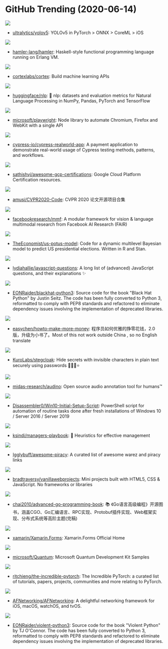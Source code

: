 # GitHub Trending (2020-06-14)

![](https://img.shields.io/badge/Jupyter%20Notebook-New%20757-green?style=flat-square&logo=appveyor)
- [ultralytics/yolov5](https://github.com/ultralytics/yolov5): YOLOv5 in PyTorch > ONNX > CoreML > iOS

![](https://img.shields.io/badge/Haskell-New%20249-green?style=flat-square&logo=appveyor)
- [hamler-lang/hamler](https://github.com/hamler-lang/hamler): Haskell-style functional programming language running on Erlang VM.

![](https://img.shields.io/badge/Go-New%2048-green?style=flat-square&logo=appveyor)
- [cortexlabs/cortex](https://github.com/cortexlabs/cortex): Build machine learning APIs

![](https://img.shields.io/badge/Python-New%2055-green?style=flat-square&logo=appveyor)
- [huggingface/nlp](https://github.com/huggingface/nlp): 🤗 nlp: datasets and evaluation metrics for Natural Language Processing in NumPy, Pandas, PyTorch and TensorFlow

![](https://img.shields.io/badge/JavaScript-New%20194-green?style=flat-square&logo=appveyor)
- [microsoft/playwright](https://github.com/microsoft/playwright): Node library to automate Chromium, Firefox and WebKit with a single API

![](https://img.shields.io/badge/TypeScript-New%20181-green?style=flat-square&logo=appveyor)
- [cypress-io/cypress-realworld-app](https://github.com/cypress-io/cypress-realworld-app): A payment application to demonstrate real-world usage of Cypress testing methods, patterns, and workflows.

![](https://img.shields.io/badge/none-New%2028-green?style=flat-square&logo=appveyor)
- [sathishvj/awesome-gcp-certifications](https://github.com/sathishvj/awesome-gcp-certifications): Google Cloud Platform Certification resources.

![](https://img.shields.io/badge/none-New%20259-green?style=flat-square&logo=appveyor)
- [amusi/CVPR2020-Code](https://github.com/amusi/CVPR2020-Code): CVPR 2020 论文开源项目合集

![](https://img.shields.io/badge/Python-New%2092-green?style=flat-square&logo=appveyor)
- [facebookresearch/mmf](https://github.com/facebookresearch/mmf): A modular framework for vision & language multimodal research from Facebook AI Research (FAIR)

![](https://img.shields.io/badge/HTML-New%20120-green?style=flat-square&logo=appveyor)
- [TheEconomist/us-potus-model](https://github.com/TheEconomist/us-potus-model): Code for a dynamic multilevel Bayesian model to predict US presidential elections. Written in R and Stan.

![](https://img.shields.io/badge/none-New%20456-green?style=flat-square&logo=appveyor)
- [lydiahallie/javascript-questions](https://github.com/lydiahallie/javascript-questions): A long list of (advanced) JavaScript questions, and their explanations ✨

![](https://img.shields.io/badge/Python-New%20105-green?style=flat-square&logo=appveyor)
- [EONRaider/blackhat-python3](https://github.com/EONRaider/blackhat-python3): Source code for the book "Black Hat Python" by Justin Seitz. The code has been fully converted to Python 3, reformatted to comply with PEP8 standards and refactored to eliminate dependency issues involving the implementation of deprecated libraries.

![](https://img.shields.io/badge/PHP-New%2091-green?style=flat-square&logo=appveyor)
- [easychen/howto-make-more-money](https://github.com/easychen/howto-make-more-money): 程序员如何优雅的挣零花钱，2.0版，升级为小书了。Most of this not work outside China , so no English translate

![](https://img.shields.io/badge/JavaScript-New%20342-green?style=flat-square&logo=appveyor)
- [KuroLabs/stegcloak](https://github.com/KuroLabs/stegcloak): Hide secrets with invisible characters in plain text securely using passwords 🧙🏻‍♂️⭐

![](https://img.shields.io/badge/JavaScript-New%20157-green?style=flat-square&logo=appveyor)
- [midas-research/audino](https://github.com/midas-research/audino): Open source audio annotation tool for humans™

![](https://img.shields.io/badge/PowerShell-New%2088-green?style=flat-square&logo=appveyor)
- [Disassembler0/Win10-Initial-Setup-Script](https://github.com/Disassembler0/Win10-Initial-Setup-Script): PowerShell script for automation of routine tasks done after fresh installations of Windows 10 / Server 2016 / Server 2019

![](https://img.shields.io/badge/none-New%20228-green?style=flat-square&logo=appveyor)
- [ksindi/managers-playbook](https://github.com/ksindi/managers-playbook): 📖 Heuristics for effective management

![](https://img.shields.io/badge/HTML-New%20155-green?style=flat-square&logo=appveyor)
- [Igglybuff/awesome-piracy](https://github.com/Igglybuff/awesome-piracy): A curated list of awesome warez and piracy links

![](https://img.shields.io/badge/JavaScript-New%20285-green?style=flat-square&logo=appveyor)
- [bradtraversy/vanillawebprojects](https://github.com/bradtraversy/vanillawebprojects): Mini projects built with HTML5, CSS & JavaScript. No frameworks or libraries

![](https://img.shields.io/badge/Go-New%2073-green?style=flat-square&logo=appveyor)
- [chai2010/advanced-go-programming-book](https://github.com/chai2010/advanced-go-programming-book): 📚 《Go语言高级编程》开源图书，涵盖CGO、Go汇编语言、RPC实现、Protobuf插件实现、Web框架实现、分布式系统等高阶主题(完稿)

![](https://img.shields.io/badge/C%23-New%2023-green?style=flat-square&logo=appveyor)
- [xamarin/Xamarin.Forms](https://github.com/xamarin/Xamarin.Forms): Xamarin.Forms Official Home

![](https://img.shields.io/badge/PowerShell-New%2020-green?style=flat-square&logo=appveyor)
- [microsoft/Quantum](https://github.com/microsoft/Quantum): Microsoft Quantum Development Kit Samples

![](https://img.shields.io/badge/none-New%20228-green?style=flat-square&logo=appveyor)
- [ritchieng/the-incredible-pytorch](https://github.com/ritchieng/the-incredible-pytorch): The Incredible PyTorch: a curated list of tutorials, papers, projects, communities and more relating to PyTorch.

![](https://img.shields.io/badge/Objective-C-New%2014-green?style=flat-square&logo=appveyor)
- [AFNetworking/AFNetworking](https://github.com/AFNetworking/AFNetworking): A delightful networking framework for iOS, macOS, watchOS, and tvOS.

![](https://img.shields.io/badge/Python-New%20116-green?style=flat-square&logo=appveyor)
- [EONRaider/violent-python3](https://github.com/EONRaider/violent-python3): Source code for the book "Violent Python" by TJ O'Connor. The code has been fully converted to Python 3, reformatted to comply with PEP8 standards and refactored to eliminate dependency issues involving the implementation of deprecated libraries.


